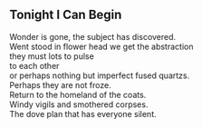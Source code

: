 Tonight I Can Begin
-------------------
Wonder is gone, the subject has discovered.  
Went stood in flower head we get the abstraction  
they must lots to pulse  
to each other  
or perhaps nothing but imperfect fused quartzs.  
Perhaps they are not froze.  
Return to the homeland of the coats.  
Windy vigils and smothered corpses.  
The dove plan that has everyone silent.  
